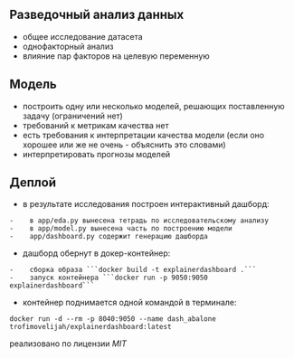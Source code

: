 ## Разведочный анализ данных
-    общее исследование датасета
-    однофакторный анализ
-    влияние пар факторов на целевую переменную


## Модель
-    построить одну или несколько моделей, решающих поставленную задачу (ограничений нет)
-    требований к метрикам качества нет
-    есть требования к интерпретации качества модели (если оно хорошее или же не очень - объяснить это словами)
-    интерпретировать прогнозы моделей
     

## Деплой
-    в результате исследования построен интерактивный дашборд:

    -    в app/eda.py вынесена тетрадь по исследовательскому анализу
    -    в app/model.py вынесена часть по построению модели
    -    app/dashboard.py содержит генерацию дашборда
-    дашборд обернут в докер-контейнер:

	-    сборка образа ```docker build -t explainerdashboard .```
	-    запуск контейнера ```docker run -p 9050:9050 explainerdashboard```
-    контейнер поднимается одной командой в терминале:

```docker run -d --rm -p 8040:9050 --name dash_abalone trofimovelijah/explainerdashboard:latest```

реализовано по лицензии *MIT*
